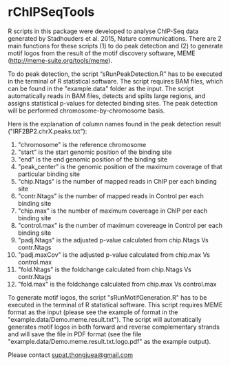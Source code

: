 # rChIPSeqTools
R scripts in this package were developed to analyse ChIP-Seq data generated by Stadhouders et al. 2015, Nature communications. There are 2 main functions for these scripts (1) to do peak detection and (2) to generate motif logos from the result of the motif discovery software, MEME (http://meme-suite.org/tools/meme). 

To do peak detection, the script “sRunPeakDetection.R” has to be executed in the terminal of R statistical software. The script requires BAM files, which can be found in the "example.data" folder as the input. The script automatically reads in BAM files, detects and splits large regions, and assigns statistical p-values for detected binding sites. The peak detection will be performed chromosome-by-chromosome basis.

Here is the explanation of column names found in the peak detection result ("IRF2BP2.chrX.peaks.txt"): </br>
1. "chromosome" is the reference chromosome </br>
2. "start" is the start genomic position of the binding site </br>
3. "end" is the end genomic position of the binding site </br>
4. "peak_center" is the genomic position of the maximum coverage of that particular binding site </br>
5. "chip.Ntags" is the number of mapped reads in ChIP per each binding site </br>
6. "contr.Ntags" is the number of mapped reads in Control per each binding site </br>
7. "chip.max" is the number of maximum covereage in ChIP per each binding site </br>
8. "control.max" is the number of maximum covereage in Control per each binding site </br>
9. "padj.Ntags" is the adjusted p-value calculated from chip.Ntags Vs contr.Ntags </br>
10. "padj.maxCov" is the adjusted p-value calculated from chip.max Vs control.max </br>
11. "fold.Ntags" is the foldchange calculated from chip.Ntags Vs contr.Ntags </br>
12. "fold.max" is the foldchange calculated from chip.max Vs control.max </br>

To generate motif logos, the script "sRunMotifGeneration.R" has to be executed in the terminal of R statistical software.
This script requires MEME format as the input (please see the example of format in the "example.data/Demo.meme.result.txt"). The script will automatically generates motif logos in both forward and reverse complementary strands and will save the file in PDF format (see the file "example.data/Demo.meme.result.txt.logo.pdf" as the example output).

Please contact supat.thongjuea@gmail.com

